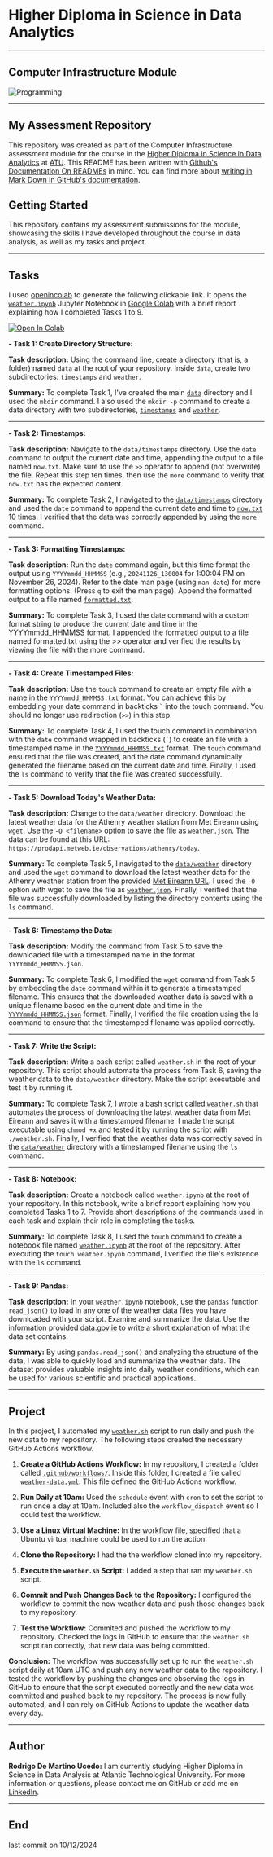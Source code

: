 # Higher Diploma in Science in Data Analytics
******

## Computer Infrastructure Module

![Programming](images/img_programming.jpeg)

************

## My Assessment Repository

This repository was created as part of the Computer Infrastructure assessment module for the course in the [Higher Diploma in Science in Data Analytics](https://www.atu.ie/courses/higher-diploma-in-science-data-analytics?_gl=1%2A1bcdos0%2A_ga%2AMTE3OTU2MzQ5LjE2OTY2MDYwMzE.%2A_ga_5R02GBYV8V%2AMTcxNDMzOTE2Ni4xMS4xLjE3MTQzMzkyMDAuMC4wLjA.) at [ATU](https://www.atu.ie/). This README has been written with [Github's Documentation On READMEs](https://docs.github.com/en/repositories/managing-your-repositorys-settings-and-features/customizing-your-repository/about-readmes) in mind. You can find more about [writing in Mark Down in GitHub's documentation](https://docs.github.com/en/get-started/writing-on-github/getting-started-with-writing-and-formatting-on-github/basic-writing-and-formatting-syntax).

## Getting Started

This repository contains my assessment submissions for the module, showcasing the skills I have developed throughout the course in data analysis, as well as my tasks and project.

*****

## Tasks

I used [openincolab](https://openincolab.com/) to generate the following clickable link.
It opens the [`weather.ipynb`](https://github.com/RodrigoDMU/computer_infrastructure/blob/main/weather.ipynb) Jupyter Notebook in [Google Colab](https://colab.research.google.com/) with a brief report explaining how I completed Tasks 1 to 9.

<a target="_blank" href="https://colab.research.google.com/github/RodrigoDMU/computer_infrastructure/blob/main/weather.ipynb">
  <img src="https://colab.research.google.com/assets/colab-badge.svg" alt="Open In Colab"/>
</a>

**- Task 1: Create Directory Structure:**

**Task description:** Using the command line, create a directory (that is, a folder) named `data` at the root of your repository. Inside `data`, create two subdirectories: `timestamps` and `weather`.

**Summary:** To complete Task 1, I've created the main [`data`](https://github.com/RodrigoDMU/computer_infrastructure/tree/main/data) directory and I used the `mkdir` command. I also used the `mkdir -p` command to create a data directory with two subdirectories, [`timestamps`](https://github.com/RodrigoDMU/computer_infrastructure/tree/main/data/timestamps) and [`weather`](https://github.com/RodrigoDMU/computer_infrastructure/tree/main/data/weather).

*****

**- Task 2: Timestamps:**

**Task description:** Navigate to the `data/timestamps` directory. Use the `date` command to output the current date and time, appending the output to a file named `now.txt`. Make sure to use the `>>` operator to append (not overwrite) the file. Repeat this step ten times, then use the `more` command to verify that `now.txt` has the expected content.

**Summary:** To complete Task 2, I navigated to the [`data/timestamps`](https://github.com/RodrigoDMU/computer_infrastructure/tree/main/data/timestamps) directory and used the `date` command to append the current date and time to [`now.txt`](https://github.com/RodrigoDMU/computer_infrastructure/blob/main/data/timestamps/now.txt) 10 times. I verified that the data was correctly appended by using the `more` command.

*****

**- Task 3: Formatting Timestamps:**

**Task description:** Run the `date` command again, but this time format the output using `YYYYmmdd_HHMMSS` (e.g., `20241126_130004` for 1:00:04 PM on November 26, 2024). Refer to the date man page (using `man date`) for more formatting options. (Press `q` to exit the man page). Append the formatted output to a file named [`formatted.txt`](https://github.com/RodrigoDMU/computer_infrastructure/blob/main/data/timestamps/formatted.txt).

**Summary:** To complete Task 3, I used the date command with a custom format string to produce the current date and time in the YYYYmmdd_HHMMSS format. I appended the formatted output to a file named formatted.txt using the >> operator and verified the results by viewing the file with the more command.

*****

**- Task 4: Create Timestamped Files:**

**Task description:** Use the `touch` command to create an empty file with a name in the `YYYYmmdd_HHMMSS.txt` format. You can achieve this by embedding your date command in backticks `` ` `` into the touch command. You should no longer use redirection (`>>`) in this step.

**Summary:** To complete Task 4, I used the touch command in combination with the `date` command wrapped in backticks (`` ` ``) to create an file with a timestamped name in the [`YYYYmmdd_HHMMSS.txt`](https://github.com/RodrigoDMU/computer_infrastructure/blob/main/data/timestamps/20241026_132342.txt) format. The `touch` command ensured that the file was created, and the date command dynamically generated the filename based on the current date and time. Finally, I used the `ls` command to verify that the file was created successfully.

*****

**- Task 5: Download Today's Weather Data:**

**Task description:** Change to the `data/weather` directory. Download the latest weather data for the Athenry weather station from Met Eireann using `wget`. Use the `-O <filename>` option to save the file as `weather.json`. The data can be found at this URL: `https://prodapi.metweb.ie/observations/athenry/today`.

**Summary:** To complete Task 5, I navigated to the [`data/weather`](https://github.com/RodrigoDMU/computer_infrastructure/tree/main/data/weather) directory and used the `wget` command to download the latest weather data for the Athenry weather station from the provided [Met Eireann URL](https://prodapi.metweb.ie/observations/athenry/today). I used the `-O` option with wget to save the file as [`weather.json`](https://github.com/RodrigoDMU/computer_infrastructure/blob/main/data/weather/weather.json). Finally, I verified that the file was successfully downloaded by listing the directory contents using the `ls` command.

*****

**- Task 6: Timestamp the Data:**

**Task description:** Modify the command from Task 5 to save the downloaded file with a timestamped name in the format `YYYYmmdd_HHMMSS.json`.

**Summary:** To complete Task 6, I modified the `wget` command from Task 5 by embedding the `date` command within it to generate a timestamped filename. This ensures that the downloaded weather data is saved with a unique filename based on the current date and time in the [`YYYYmmdd_HHMMSS.json`](https://github.com/RodrigoDMU/computer_infrastructure/blob/main/data/weather/20241028_114642.json) format. Finally, I verified the file creation using the ls command to ensure that the timestamped filename was applied correctly.

*****

**- Task 7: Write the Script:**

**Task description:** Write a bash script called `weather.sh` in the root of your repository. This script should automate the process from Task 6, saving the weather data to the `data/weather` directory. Make the script executable and test it by running it.

**Summary:** To complete Task 7, I wrote a bash script called [`weather.sh`](https://github.com/RodrigoDMU/computer_infrastructure/blob/main/weather.sh) that automates the process of downloading the latest weather data from Met Eireann and saves it with a timestamped filename. I made the script executable using `chmod +x` and tested it by running the script with `./weather.sh`. Finally, I verified that the weather data was correctly saved in the [`data/weather`](https://github.com/RodrigoDMU/computer_infrastructure/blob/main/data/weather/20241108_110531.json) directory with a timestamped filename using the `ls` command. 

*****

**- Task 8: Notebook:**

**Task description:** Create a notebook called `weather.ipynb` at the root of your repository. In this notebook, write a brief report explaining how you completed Tasks 1 to 7. Provide short descriptions of the commands used in each task and explain their role in completing the tasks.

**Summary:** To complete Task 8, I used the `touch` command to create a notebook file named [`weather.ipynb`](https://github.com/RodrigoDMU/computer_infrastructure/blob/main/weather.ipynb) at the root of the repository. After executing the `touch weather.ipynb` command, I verified the file's existence with the `ls` command.

*****

**- Task 9: Pandas:**

**Task description:** In your `weather.ipynb` notebook, use the `pandas` function `read_json()` to load in any one of the weather data files you have downloaded with your script. Examine and summarize the data. Use the information provided [data.gov.ie](https://data.gov.ie/dataset/todays-weather-athenry) to write a short explanation of what the data set contains.

**Summary:** By using `pandas.read_json()` and analyzing the structure of the data, I was able to quickly load and summarize the weather data. The dataset provides valuable insights into daily weather conditions, which can be used for various scientific and practical applications.

*****

## Project

In this project, I automated my [`weather.sh`](https://github.com/RodrigoDMU/computer_infrastructure/blob/main/weather.sh) script to run daily and push the new data to my repository. The following steps created the necessary GitHub Actions workflow.

1. **Create a GitHub Actions Workflow:** In my repository, I created a folder called [`.github/workflows/`](https://github.com/RodrigoDMU/computer_infrastructure/tree/main/.github/workflows). Inside this folder, I created a file called [`weather-data.yml`](https://github.com/RodrigoDMU/computer_infrastructure/blob/main/.github/workflows/weather-data.yml). This file defined the GitHub Actions workflow.

2. **Run Daily at 10am:** Used the `schedule` event with `cron` to set the script to run once a day at 10am. Included also the `workflow_dispatch` event so I could test the workflow.

3. **Use a Linux Virtual Machine:** In the workflow file, specified that a Ubuntu virtual machine could be used to run the action.

4. **Clone the Repository:** I had the the workflow cloned into my repository.

5. **Execute the `weather.sh` Script:** I added a step that ran my `weather.sh` script.

6. **Commit and Push Changes Back to the Repository:** I configured the workflow to commit the new weather data and push those changes back to my repository.

7. **Test the Workflow:** Commited and pushed the workflow to my repository. Checked the logs in GitHub to ensure that the `weather.sh` script ran correctly, that new data was being committed.

**Conclusion:** The workflow was successfully set up to run the `weather.sh` script daily at 10am UTC and push any new weather data to the repository. I tested the workflow by pushing the changes and observing the logs in GitHub to ensure that the script executed correctly and the new data was committed and pushed back to my repository. The process is now fully automated, and I can rely on GitHub Actions to update the weather data every day.

*****

## Author

**Rodrigo De Martino Ucedo:**
 I am currently studying Higher Diploma in Science in Data Analysis at Atlantic Technological University. For more information or questions, please contact me on GitHub or add me on [LinkedIn](https://www.linkedin.com/in/rdmdemartino/).

*******
## End
last commit on 10/12/2024